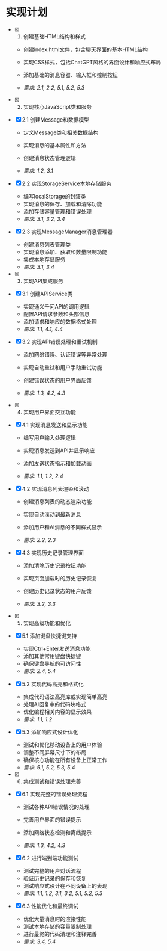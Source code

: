# 实现计划

- [x] 1. 创建基础HTML结构和样式



  - 创建index.html文件，包含聊天界面的基本HTML结构
  - 实现CSS样式，包括ChatGPT风格的界面设计和响应式布局
  - 添加基础的消息容器、输入框和控制按钮


  - _需求: 2.1, 2.2, 5.1, 5.2, 5.3_



- [x] 2. 实现核心JavaScript类和服务

- [x] 2.1 创建Message和数据模型


  - 定义Message类和相关数据结构


  - 实现消息的基本属性和方法
  - 创建消息状态管理逻辑
  - _需求: 1.2, 3.1_



- [x] 2.2 实现StorageService本地存储服务


  - 编写localStorage的封装类
  - 实现消息的保存、加载和清除功能
  - 添加存储容量管理和错误处理
  - _需求: 3.1, 3.2, 3.4_

- [x] 2.3 实现MessageManager消息管理器


  - 创建消息列表管理类
  - 实现消息添加、获取和数量限制功能
  - 集成本地存储服务
  - _需求: 3.1, 3.4_

- [x] 3. 实现API集成服务


- [x] 3.1 创建APIService类


  - 实现通义千问API的调用逻辑
  - 配置API请求参数和头部信息
  - 添加请求和响应的数据格式处理
  - _需求: 1.1, 4.1, 4.4_

- [x] 3.2 实现API错误处理和重试机制


  - 添加网络错误、认证错误等异常处理
  - 实现自动重试和用户手动重试功能
  - 创建错误状态的用户界面反馈


  - _需求: 1.3, 4.2, 4.3_



- [x] 4. 实现用户界面交互功能



- [x] 4.1 实现消息发送和显示功能

  - 编写用户输入处理逻辑


  - 实现消息发送到API并显示响应
  - 添加发送状态指示和加载动画
  - _需求: 1.1, 1.2, 2.4_



- [x] 4.2 实现消息列表渲染和滚动


  - 创建消息列表的动态渲染功能

  - 实现自动滚动到最新消息



  - 添加用户和AI消息的不同样式显示
  - _需求: 2.2, 2.3_



- [x] 4.3 实现历史记录管理界面

  - 添加清除历史记录按钮功能
  - 实现页面加载时的历史记录恢复
  - 创建历史记录状态的用户反馈


  - _需求: 3.2, 3.3_

- [x] 5. 实现高级功能和优化


- [x] 5.1 添加键盘快捷键支持

  - 实现Ctrl+Enter发送消息功能
  - 添加其他常用键盘快捷键
  - 确保键盘导航的可访问性
  - _需求: 2.4, 5.4_

- [x] 5.2 实现代码高亮和格式化


  - 集成代码语法高亮库或实现简单高亮
  - 处理AI回复中的代码块格式
  - 优化编程相关内容的显示效果
  - _需求: 1.1, 1.2_



- [x] 5.3 添加响应式设计优化

  - 测试和优化移动设备上的用户体验
  - 调整不同屏幕尺寸下的布局
  - 确保核心功能在所有设备上正常工作
  - _需求: 5.1, 5.2, 5.3, 5.4_

- [x] 6. 集成测试和错误处理完善


- [x] 6.1 实现完整的错误处理流程


  - 测试各种API错误情况的处理


  - 完善用户界面的错误提示
  - 添加网络状态检测和离线提示
  - _需求: 1.3, 4.2, 4.3_

- [x] 6.2 进行端到端功能测试





  - 测试完整的用户对话流程
  - 验证历史记录的保存和恢复
  - 测试响应式设计在不同设备上的表现
  - _需求: 1.1, 1.2, 3.1, 3.2, 5.1, 5.2, 5.3_

- [x] 6.3 性能优化和最终调试

  - 优化大量消息时的渲染性能
  - 测试本地存储的容量限制处理
  - 进行最终的代码清理和注释完善
  - _需求: 3.4, 5.4_